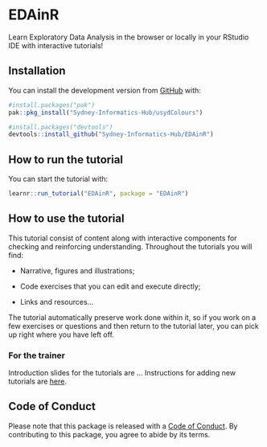 # EDAinR

Learn Exploratory Data Analysis in the browser or locally in your RStudio IDE with interactive tutorials!

## Installation

You can install the development version from [GitHub](https://github.com/) with:

``` r
#install.packages("pak")
pak::pkg_install("Sydney-Informatics-Hub/usydColours")

#install.packages("devtools")
devtools::install_github("Sydney-Informatics-Hub/EDAinR")
```

## How to run the tutorial

You can start the tutorial with:

``` r
learnr::run_tutorial("EDAinR", package = "EDAinR")
```

## How to use the tutorial

This tutorial consist of content along with interactive components for checking and reinforcing understanding. Throughout the tutorials you will find:

-   Narrative, figures and illustrations;

-   Code exercises that you can edit and execute directly;

-   Links and resources...

The tutorial automatically preserve work done within it, so if you work on a few exercises or questions and then return to the tutorial later, you can pick up right where you have left off.

### For the trainer

Introduction slides for the tutorials are ...
Instructions for adding new tutorials are [here](https://education.rstudio.com/blog/2020/09/delivering-learnr-tutorials-in-a-package/).

## Code of Conduct

Please note that this package is released with a [Code of Conduct](https://pages.github.sydney.edu.au/informatics/sih_codeofconduct/). By contributing to this package, you agree to abide by its terms.
